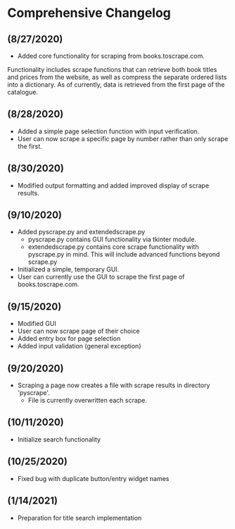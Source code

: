 # Comprehensive Changelog

## (8/27/2020)

* Added core functionality for scraping from books.toscrape.com.

Functionality includes scrape functions that can retrieve both book titles and prices from the website, as well as compress the separate ordered lists into a dictionary. As of currently, data is retrieved from the first page of the catalogue.

## (8/28/2020)

* Added a simple page selection function with input verification.
* User can now scrape a specific page by number rather than only scrape the first.

## (8/30/2020)

* Modified output formatting and added improved display of scrape results.

## (9/10/2020)

- Added pyscrape.py and extendedscrape.py
  - pyscrape.py contains GUI functionality via tkinter module.
  - extendedscrape.py contains core scrape functionality with pyscrape.py in mind. This will include advanced functions beyond scrape.py
- Initialized a simple, temporary GUI.
- User can currently use the GUI to scrape the first page of books.toscrape.com.

## (9/15/2020)
 - Modified GUI
 - User can now scrape page of their choice
  - Added entry box for page selection
  - Added input validation (general exception)

## (9/20/2020)
 - Scraping a page now creates a file with scrape results in directory 'pyscrape'.
   - File is currently overwritten each scrape.

## (10/11/2020)
 - Initialize search functionality

## (10/25/2020)
 - Fixed bug with duplicate button/entry widget names

## (1/14/2021)
 - Preparation for title search implementation
